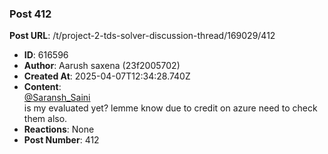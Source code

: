 ### Post 412
**Post URL**: /t/project-2-tds-solver-discussion-thread/169029/412
- **ID**: 616596
- **Author**: Aarush saxena  (23f2005702)
- **Created At**: 2025-04-07T12:34:28.740Z
- **Content**:  
  <a class="mention" href="/u/saransh_saini">@Saransh_Saini</a><br>
is my evaluated yet? lemme know due to credit on azure need to check them also.
- **Reactions**: None
- **Post Number**: 412

